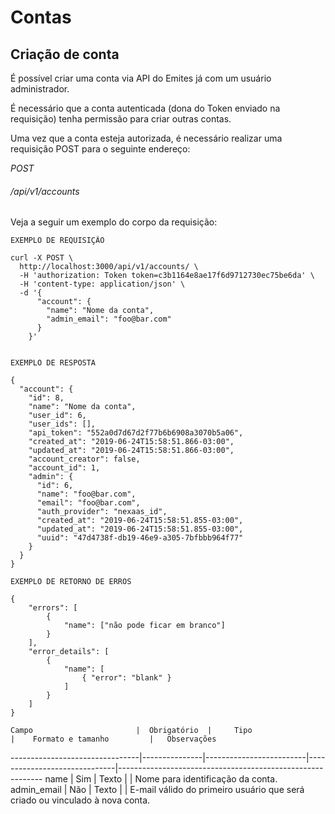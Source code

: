 # Contas

## Criação de conta

É possível criar uma conta via API do Emites já com um usuário administrador.

<aside class="notice">
  É necessário que a conta autenticada (dona do Token enviado na requisição) tenha permissão para criar outras contas.
</aside>

Uma vez que a conta esteja autorizada, é necessário realizar uma requisição POST para o seguinte endereço:

<div class="api-endpoint">
    <div class="endpoint-data">
        <i class="label label-get">POST</i>
        <h6>/api/v1/accounts</h6>
    </div>
</div>

Veja a seguir um exemplo do corpo da requisição:

```shell
EXEMPLO DE REQUISIÇÃO

curl -X POST \
  http://localhost:3000/api/v1/accounts/ \
  -H 'authorization: Token token=c3b1164e8ae17f6d9712730ec75be6da' \
  -H 'content-type: application/json' \
  -d '{
      "account": {
        "name": "Nome da conta",
        "admin_email": "foo@bar.com"
      }
    }'


EXEMPLO DE RESPOSTA

{
  "account": {
    "id": 8,
    "name": "Nome da conta",
    "user_id": 6,
    "user_ids": [],
    "api_token": "552a0d7d67d2f77b6b6908a3070b5a06",
    "created_at": "2019-06-24T15:58:51.866-03:00",
    "updated_at": "2019-06-24T15:58:51.866-03:00",
    "account_creator": false,
    "account_id": 1,
    "admin": {
      "id": 6,
      "name": "foo@bar.com",
      "email": "foo@bar.com",
      "auth_provider": "nexaas_id",
      "created_at": "2019-06-24T15:58:51.855-03:00",
      "updated_at": "2019-06-24T15:58:51.855-03:00",
      "uuid": "47d4738f-db19-46e9-a305-7bfbbb964f77"
    }
  }
}

EXEMPLO DE RETORNO DE ERROS

{
    "errors": [
        {
            "name": ["não pode ficar em branco"]
        }
    ],
    "error_details": [
        {
            "name": [
                { "error": "blank" }
            ]
        }
    ]
}
```


    Campo                       |  Obrigatório  |     Tipo                |    Formato e tamanho         |   Observações
--------------------------------|---------------|-------------------------|------------------------------|-----------------------------------------------------------
    name                        |  Sim          |     Texto               |                              |   Nome para identificação da conta.
    admin_email                 |  Não          |     Texto               |                              |   E-mail válido do primeiro usuário que será criado ou vinculado à nova conta.
